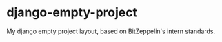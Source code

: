django-empty-project
====================

My django empty project layout, based on BitZeppelin's intern standards.